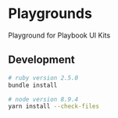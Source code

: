 # Playgrounds

Playground for Playbook UI Kits


## Development

```bash
# ruby version 2.5.0
bundle install
```

```bash
# node version 8.9.4
yarn install --check-files
```
